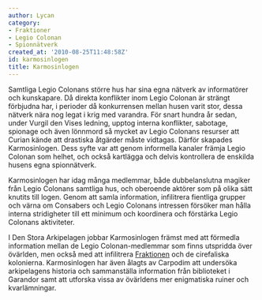 ```yaml
---
author: Lycan
category:
- Fraktioner
- Legio Colonan
- Spionnätverk
created_at: '2010-08-25T11:48:58Z'
id: karmosinlogen
title: Karmosinlogen
---
```

Samtliga Legio Colonans större hus har sina egna nätverk av informatörer och kunskapare. Då direkta konflikter inom Legio Colonan är strängt förbjudna har, i perioder då konkurrensen mellan husen varit stor, dessa nätverk nära nog legat i krig med varandra. För snart hundra år sedan, under Vurgil den Vises ledning, upptog interna konflikter, sabotage, spionage och även lönnmord så mycket av Legio Colonans resurser att Curian kände att drastiska åtgärder måste vidtagas. Därför skapades Karmosinlogen. Dess syfte var att genom informella kanaler främja Legio Colonan som helhet, och också kartlägga och delvis kontrollera de enskilda husens egna spionnätverk.

Karmosinlogen har idag många medlemmar, både dubbelanslutna magiker från Legio Colonans samtliga hus, och oberoende aktörer som på olika sätt knutits till logen. Genom att samla information, infilitrera fientliga grupper och värna om Consabers och Legio Colonans intressen försöker man hålla interna stridigheter till ett minimum och koordinera och förstärka Legio Colonans aktiviteter.

I Den Stora Arkipelagen jobbar Karmosinlogen främst med att förmedla information mellan de Legio Colonan-medlemmar som finns utspridda över övärlden, men också med att infilitrera [Fraktionen] och de cirefaliska kolonierna. Karmosinlogen har även ålagts av Carpodim att undersöka arkipelagens historia och sammanställa information från biblioteket i Garandor samt att utforska vissa av övärldens mer enigmatiska ruiner och kvarlämningar.

  [Fraktionen]: Nammadi